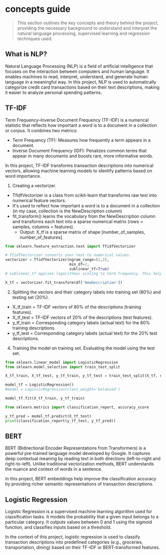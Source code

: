 
# concepts guide
> This section outlines the key concepts and theory behind the project, providing the necessary background to understand and interpret the natural language processing, supervised learning and regression techniques used. 

## What is NLP?

Natural Language Processing (NLP) is a field of artificial intelligence that focuses on the interaction between computers and human language. It enables machines to read, interpret, understand, and generate human language in a meaningful way. In this project, NLP is used to automatically categorize credit card transactions based on their text descriptions, making it easier to analyze personal spending patterns.

## TF-IDF

Term Frequency–Inverse Document Frequency (TF-IDF) is a numerical statistic that reflects how important a word is to a document in a collection or corpus. It combines two metrics:

- Term Frequency (TF): Measures how frequently a term appears in a document.
- Inverse Document Frequency (IDF): Penalizes common terms that appear in many documents and boosts rare, more informative words.
  
In this project, TF-IDF transforms transaction descriptions into numerical vectors, allowing machine learning models to identify patterns based on word importance.

1. Creating a vectorizer.

- TfidfVectorizer is a class from scikit-learn that transforms raw text into numerical feature vectors.
- It's used to reflect how important a word is to a document in a collection (in my case, collection is the NewDescription column)
- fit_transform() learns the vocabulary from the NewDescription column and transforms each text into a sparse numerical matrix (rows = samples, columns = features).
  - Output: X_tf is a sparse matrix of shape [number_of_samples, number_of_features].

``` python
from sklearn.feature_extraction.text import TfidfVectorizer

# TfidfVectorizer converts your text to numerical values.
vectorizer = TfidfVectorizer(ngram_range=(1,2), 
                             min_df=2,
                             sublinear_tf=True)
# sublinear_tf applies logarithmic scaling to term frequency. This helps reduce the influence of commonly repeated terms that might dominate otherwise.

X_tf = vectorizer.fit_transform(df['NewDescription'])
```

2. Splitting the vectors and their category labels into training set (80%) and testing set (20%).
   
- X_tf_train = TF-IDF vectors of 80% of the descriptions (training features).
- X_tf_test = TF-IDF vectors of 20% of the descriptions (test features).
- y_tf_train = Corresponding category labels (actual text) for the 80% training descriptions.
- y_tf_test = Corresponding category labels (actual text) for the 20% test descriptions.
   
4. Training the model on training set. Evaluating the model using the test set. 

```python
from sklearn.linear_model import LogisticRegression
from sklearn.model_selection import train_test_split

X_tf_train, X_tf_test, y_tf_train, y_tf_test = train_test_split(X_tf, df['Category'], test_size=0.2)

model_tf = LogisticRegression()
#model = LogisticRegression(class_weight='balanced')

model_tf.fit(X_tf_train, y_tf_train)

from sklearn.metrics import classification_report, accuracy_score

y_tf_pred = model_tf.predict(X_tf_test)
print(classification_report(y_tf_test, y_tf_pred))

```

## BERT

BERT (Bidirectional Encoder Representations from Transformers) is a powerful pre-trained language model developed by Google. It captures deep contextual meaning by reading text in both directions (left-to-right and right-to-left). Unlike traditional vectorization methods, BERT understands the nuance and context of words in a sentence.

In this project, BERT embeddings help improve the classification accuracy by providing richer semantic representations of transaction descriptions.

## Logistic Regression 

Logistic Regression is a supervised machine learning algorithm used for classification tasks. It models the probability that a given input belongs to a particular category. It outputs values between 0 and 1 using the sigmoid function, and classifies inputs based on a threshold.

In the context of this project, logistic regression is used to classify transaction descriptions into predefined categories (e.g., groceries, transportation, dining) based on their TF-IDF or BERT-transformed features.

